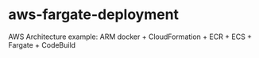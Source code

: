 # aws-fargate-deployment

AWS Architecture example: ARM docker + CloudFormation + ECR + ECS + Fargate +
CodeBuild
